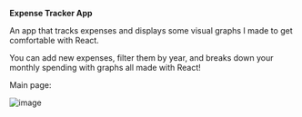 **Expense Tracker App** 

An app that tracks expenses and displays some visual graphs I made to get comfortable with React. 

You can add new expenses, filter them by year, and breaks down your monthly spending with graphs all made with React!

Main page:

![image](https://user-images.githubusercontent.com/30759829/170611635-d19523cd-ceee-4cae-962b-ddf92172292d.png)


